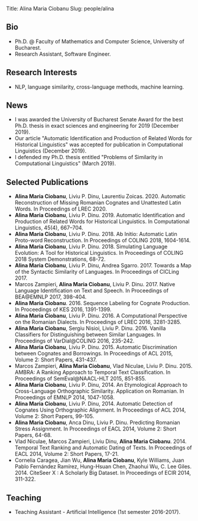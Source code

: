 ﻿Title: Alina Maria Ciobanu
Slug: people/alina

## Bio

- Ph.D. @ Faculty of Mathematics and Computer Science, University of Bucharest.
- Research Assistant, Software Engineer.

## Research Interests

- NLP, language similarity, cross-language methods, machine learning.

## News

- I was awarded the University of Bucharest Senate Award for the best Ph.D. thesis in exact sciences and engineering for 2019 (December 2019).
- Our article "Automatic Identification and Production of Related Words for Historical Linguistics" was accepted for publication in Computational Linguistics (December 2019).
- I defended my Ph.D. thesis entitled "Problems of Similarity in Computational Linguistics" (March 2019).

## Selected Publications

- **Alina Maria Ciobanu**, Liviu P. Dinu, Laurentiu Zoicas. 2020.
  Automatic Reconstruction of Missing Romanian Cognates and Unattested Latin Words.
  In Proceedings of LREC 2020.
- **Alina Maria Ciobanu**, Liviu P. Dinu. 2019.
  Automatic Identification and Production of Related Words for Historical Linguistics.
  In Computational Linguistics, 45(4), 667–704.
- **Alina Maria Ciobanu**, Liviu P. Dinu. 2018.
  Ab Initio: Automatic Latin Proto-word Reconstruction.
  In Proceedings of COLING 2018, 1604-1614.
- **Alina Maria Ciobanu**, Liviu P. Dinu. 2018.
  Simulating Language Evolution: A Tool for Historical Linguistics.
  In Proceedings of COLING 2018 System Demonstrations, 68-72.
- **Alina Maria Ciobanu**, Liviu P. Dinu, Andrea Sgarro. 2017.
  Towards a Map of the Syntactic Similarity of Languages.
  In Proceedings of CICLing 2017.
- Marcos Zampieri, **Alina Maria Ciobanu**, Liviu P. Dinu. 2017.
  Native Language Identification on Text and Speech.
  In Proceedings of BEA@EMNLP 2017, 398-404.
- **Alina Maria Ciobanu**. 2016.
  Sequence Labeling for Cognate Production.
  In Proceedings of KES 2016, 1391-1399.
- **Alina Maria Ciobanu**, Liviu P. Dinu. 2016.
  A Computational Perspective on the Romanian Dialects.
  In Proceedings of LREC 2016, 3281-3285.
- **Alina Maria Ciobanu**, Sergiu Nisioi, Liviu P. Dinu. 2016.
  Vanilla Classifiers for Distinguishing between Similar Languages.
  In Proceedings of VarDial@COLING 2016, 235-242.
- **Alina Maria Ciobanu**, Liviu P. Dinu. 2015.
  Automatic Discrimination between Cognates and Borrowings.
  In Proceedings of ACL 2015, Volume 2: Short Papers, 431-437.
- Marcos Zampieri, **Alina Maria Ciobanu**, Vlad Niculae, Liviu P. Dinu. 2015.
  AMBRA: A Ranking Approach to Temporal Text Classification.
  In Proceedings of SemEval@NAACL-HLT 2015, 851-855.
- **Alina Maria Ciobanu**, Liviu P. Dinu, 2014.
  An Etymological Approach to Cross-Language Orthographic Similarity. Application on Romanian.
  In Proceedings of EMNLP 2014, 1047-1058.
- **Alina Maria Ciobanu**, Liviu P. Dinu, 2014.
  Automatic Detection of Cognates Using Orthographic Alignment.
  In Proceedings of ACL 2014, Volume 2: Short Papers, 99-105.
- **Alina Maria Ciobanu**, Anca Dinu, Liviu P. Dinu.
  Predicting Romanian Stress Assignment.
  In Proceedings of EACL 2014, Volume 2: Short Papers, 64-68. 
- Vlad Niculae, Marcos Zampieri, Liviu Dinu, **Alina Maria Ciobanu**. 2014.
  Temporal Text Ranking and Automatic Dating of Texts.
  In Proceedings of EACL 2014, Volume 2: Short Papers, 17-21.
- Cornelia Caragea, Jian Wu, **Alina Maria Ciobanu**, Kyle Williams, Juan Pablo Fernández Ramírez,
  Hung-Hsuan Chen, Zhaohui Wu, C. Lee Giles. 2014.
  CiteSeer X : A Scholarly Big Dataset.
  In Proceedings of ECIR 2014, 311-322.

## Teaching

- Teaching Assistant - Artificial Intelligence (1st semester 2016-2017).

